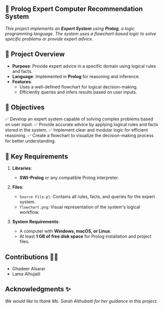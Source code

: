 ## 🤖 Prolog Expert Computer Recommendation System 
*This project implements an **Expert System** using **Prolog**, a logic programming language. The system uses a flowchart-based logic to solve specific problems or provide expert advice.*

## 📜 Project Overview 
- **Purpose**: Provide expert advice in a specific domain using logical rules and facts.
- **Language**: Implemented in **Prolog** for reasoning and inference.
- **Features**:
  - Uses a well-defined flowchart for logical decision-making.
  - Efficiently queries and infers results based on user inputs.

## 🎯 Objectives

✅ Develop an expert system capable of solving complex problems based on user input.
✅ Provide accurate advice by applying logical rules and facts stored in the system.
✅ Implement clear and modular logic for efficient reasoning.
✅ Create a flowchart to visualize the decision-making process for better understanding.

## 📍 Key Requirements
1. **Libraries**:
   - **SWI-Prolog** or any compatible Prolog interpreter.

2. **Files**:
   - `Source File.pl`: Contains all rules, facts, and queries for the expert system.
   - `flowchart.png`: Visual representation of the system's logical workflow.

3. **System Requirements**:
   - A computer with **Windows, macOS, or Linux**.
   - At least **1 GB of free disk space** for Prolog installation and project files.

## Contributions 👩‍💻
- Ghadeer Alsarar
- Lama Alhujaili

## Acknowledgments ✨
*We would like to thank Ms. Sarah Althubaiti for her guidance in this project.*
